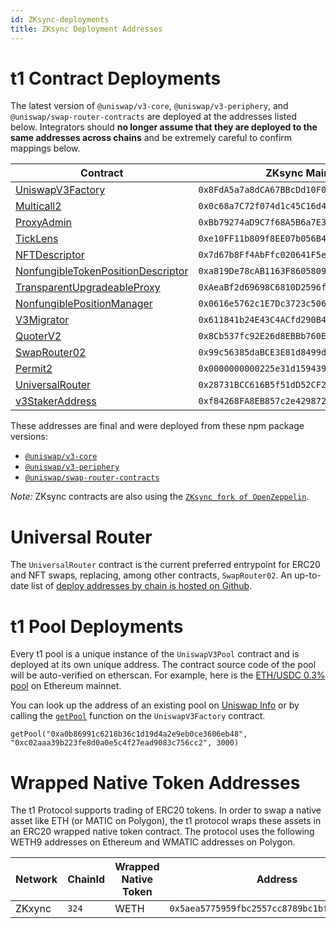 ```yaml
---
id: ZKsync-deployments
title: ZKsync Deployment Addresses
---
```


# t1 Contract Deployments

The latest version of `@uniswap/v3-core`, `@uniswap/v3-periphery`, and `@uniswap/swap-router-contracts` are deployed at the addresses listed below. Integrators should **no longer assume that they are deployed to the same addresses across chains** and be extremely careful to confirm mappings below.

| Contract                                                                                                                                                                      | ZKsync Mainnet                               |
| ----------------------------------------------------------------------------------------------------------------------------------------------------------------------------- | -------------------------------------------- |
| [UniswapV3Factory](https://github.com/uniswap-zksync/era-uniswap-v3-core/blob/v1.0.0-zksync-era/contracts/UniswapV3Factory.sol)                                               | `0x8FdA5a7a8dCA67BBcDd10F02Fa0649A937215422` |
| [Multicall2](https://explorer.zksync.io/address/0x0c68a7C72f074d1c45C16d41fa74eEbC6D16a65C#contract)                                                                          | `0x0c68a7C72f074d1c45C16d41fa74eEbC6D16a65C` |
| [ProxyAdmin](https://github.com/uniswap-zksync/era-openzeppelin-contracts/blob/v3.4.1-solc-0.7-2-zksync-era/contracts/proxy/ProxyAdmin.sol)                                   | `0xBb79274aD9C7f68A5B6a7E31F431175BB889b557` |
| [TickLens](https://github.com/uniswap-zksync/era-uniswap-v3-periphery/blob/v1.1.1-zksync-era/contracts/lens/TickLens.sol)                                                     | `0xe10FF11b809f8EE07b056B452c3B2caa7FE24f89` |
| [NFTDescriptor](https://github.com/uniswap-zksync/era-uniswap-v3-periphery/blob/v1.3.0-zksync-era/contracts/libraries/NFTDescriptor.sol)                                      | `0x7d67b8Ff4AbFfc020641F5e430fbeEd03897674d` |
| [NonfungibleTokenPositionDescriptor](https://github.com/uniswap-zksync/era-uniswap-v3-periphery/blob/v1.3.0-zksync-era/contracts/NonfungibleTokenPositionDescriptor.sol)      | `0xa819De78cAB1163F8605809392068EdE3BFcDd1E` |
| [TransparentUpgradeableProxy](https://github.com/uniswap-zksync/era-openzeppelin-contracts/blob/v3.4.1-solc-0.7-2-zksync-era/contracts/proxy/TransparentUpgradeableProxy.sol) | `0xAeaBf2d69698C6810D2596fAE86099790A13Ee81` |
| [NonfungiblePositionManager](https://github.com/uniswap-zksync/era-uniswap-v3-periphery/blob/v1.1.1-zksync-era/contracts/NonfungiblePositionManager.sol)                      | `0x0616e5762c1E7Dc3723c50663dF10a162D690a86` |
| [V3Migrator](https://github.com/uniswap-zksync/era-uniswap-v3-periphery/blob/v1.1.1-zksync-era/contracts/V3Migrator.sol)                                                      | `0x611841b24E43C4ACfd290B427a3D6cf1A59dac8E` |
| [QuoterV2](https://github.com/uniswap-zksync/era-uniswap-swap-router-contracts/blob/v1.1.0-zksync-era/contracts/lens/QuoterV2.sol)                                            | `0x8Cb537fc92E26d8EBBb760E632c95484b6Ea3e28` |
| [SwapRouter02](https://github.com/uniswap-zksync/era-uniswap-swap-router-contracts/blob/v1.1.0-zksync-era/contracts/SwapRouter02.sol)                                         | `0x99c56385daBCE3E81d8499d0b8d0257aBC07E8A3` |
| [Permit2](https://github.com/uniswap-zksync/era-permit2/blob/0x000000000022D473030F116dDEE9F6B43aC78BA3-zksync-era/src/Permit2.sol)                                           | `0x0000000000225e31d15943971f47ad3022f714fa` |
| [UniversalRouter](https://github.com/uniswap-zksync/era-universal-router/tree/v1.2.2-zksync-era)                                                                              | `0x28731BCC616B5f51dD52CF2e4dF0E78dD1136C06` |
| [v3StakerAddress](https://github.com/uniswap-zksync/era-uniswap-v3-staker/blob/v1.0.2-zksync-era/contracts/UniswapV3Staker.sol)                                               | `0xf84268FA8EB857c2e4298720C1C617178F5e78e1` |


These addresses are final and were deployed from these npm package versions:

- [`@uniswap/v3-core`](https://github.com/uniswap-zksync/era-uniswap-v3-core/tree/v1.0.0-zksync-era)
- [`@uniswap/v3-periphery`](https://github.com/uniswap-zksync/era-uniswap-v3-periphery)
- [`@uniswap/swap-router-contracts`](https://github.com/uniswap-zksync/era-uniswap-swap-router-contracts)

*Note:*
ZKsync contracts are also using the [`ZKsync fork of OpenZeppelin`](https://github.com/uniswap-zksync/era-openzeppelin-contracts#v3.4.1-solc-0.7-2-zksync-era).

# Universal Router

The `UniversalRouter` contract is the current preferred entrypoint for ERC20 and NFT swaps, replacing, among other contracts, `SwapRouter02`. An up-to-date list of [deploy addresses by chain is hosted on Github](https://github.com/Uniswap/sdks/blob/main/sdks/universal-router-sdk/src/utils/constants.ts).

# t1 Pool Deployments

Every t1 pool is a unique instance of the `UniswapV3Pool` contract and is deployed at its own unique address. The contract source code of the pool will be auto-verified on etherscan. For example, here is the [ETH/USDC 0.3% pool](https://etherscan.io/address/0x8ad599c3a0ff1de082011efddc58f1908eb6e6d8) on Ethereum mainnet.

You can look up the address of an existing pool on [Uniswap Info](https://app.uniswap.org/explore) or by calling the [`getPool`](../reference/core/interfaces/IUniswapV3Factory.md#getpool) function on the `UniswapV3Factory` contract.

```solidity
getPool("0xa0b86991c6218b36c1d19d4a2e9eb0ce3606eb48", "0xc02aaa39b223fe8d0a0e5c4f27ead9083c756cc2", 3000)
```

# Wrapped Native Token Addresses

The t1 Protocol supports trading of ERC20 tokens. In order to swap a native asset like ETH (or MATIC on Polygon), the t1 protocol wraps these assets in an ERC20 wrapped native token contract. The protocol uses the following WETH9 addresses on Ethereum and WMATIC addresses on Polygon.

| Network           | ChainId  | Wrapped Native Token | Address                                      |
| ----------------- | -------- | -------------------- | -------------------------------------------- |
| ZKxync            | `324`    | WETH                 | `0x5aea5775959fbc2557cc8789bc1bf90a239d9a91` |

